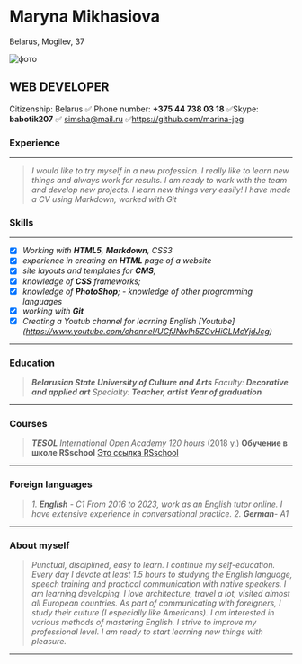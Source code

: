 # Maryna Mikhasiova                                   
 

 
Belarus, Mogilev, 37 




![фото](https://user-images.githubusercontent.com/124706815/221493304-25dcbab5-7b92-4af1-81d0-556d15165e9c.jpeg) 


## **WEB DEVELOPER**

 Citizenship: Belarus
:white_check_mark: Phone number: **+375 44 738 03 18**
:white_check_mark:Skype: **babotik207**
:white_check_mark: simsha@mail.ru
 :white_check_mark:https://github.com/marina-jpg


### **Experience**

***
  >*I would like to try myself in a new profession. I really like to learn new things and always work for results. I am ready to work with the team and develop new projects. I learn new things very easily! I have made a CV using Markdown, worked with Git*

### **Skills**
***
 - [X]  *Working with **HTML5**, **Markdown**,  CSS3*                   
- [X] *experience in creating an **HTML** page of a website*                
- [X] *site layouts and templates for **CMS**;* 
- [X] *knowledge of **CSS** frameworks;* 
 - [X] *knowledge of **PhotoShop**; - knowledge of other programming languages*
- [X] *working with **Git***
- [X] *Creating a Youtub channel for learning English*
*[Youtube] (https://www.youtube.com/channel/UCfJNwIh5ZGvHiCLMcYjdJcg)*

***
### **Education**

>_**Belarusian State University of Culture and Arts**
Faculty: **Decorative and applied art**
Specialty: **Teacher, artist Year of graduation**_
***

### **Courses** 

>_**TESOL**
International Open Academy
120 hours_ (2018 y.)
>**Обучение в школе RSschool**
[Это ссылка RSschool](https://app.rs.school/course/schedule?course=js-fe-preschool-2022q4)
***
### **Foreign languages**

>_1. _**English**_ - C1
_From 2016 to 2023, work as an English tutor online. I have extensive experience in conversational practice._
>2. _**German**_- A1_
***

### **About myself** 
>_Punctual, disciplined, easy to learn. I continue my self-education. Every day I devote at least 1.5 hours to studying the English language, speech training and practical communication with native speakers. I am learning developing. I love architecture, travel a lot, visited almost all European countries. As part of communicating with foreigners, I study their culture (I especially like Americans). I am interested in various methods of mastering English. I strive to improve my professional level. I am ready to start learning new things with pleasure._
_____________________________
